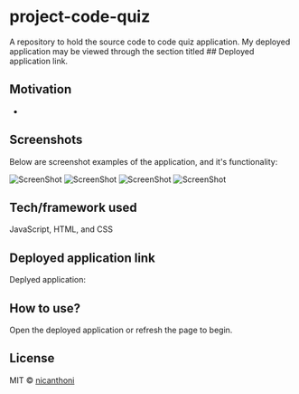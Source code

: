 # project-code-quiz
A repository to hold the source code to  code quiz application. My deployed application may be viewed through the section titled ## Deployed application link. 

## Motivation
-

## Screenshots

Below are screenshot examples of the application, and it's functionality:

![ScreenShot]()
![ScreenShot]()
![ScreenShot]()
![ScreenShot]()

## Tech/framework used
JavaScript, HTML, and CSS


## Deployed application link

Deplyed application: 


## How to use?
Open the deployed application or refresh the page to begin. 


## License

MIT © [nicanthoni]()

